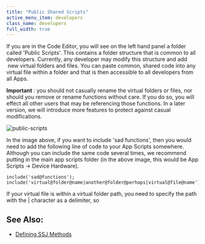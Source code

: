 ```yaml
---
title: "Public Shared Scripts"
active_menu_item: developers
class_name: developers
full_width: true
---
```



If you are in the Code Editor, you will see on the left hand panel a folder called 'Public Scripts'. This contains a folder structure that is common to all developers. Currently, any developer may modify this structure and add  new virtual folders and files. You can paste common, shared code into any virtual file within a folder and that is then accessible to all developers from all Apps.

**Important** : you should not casually rename the virtual folders or files, nor should you remove or rename functions without care. If you do so, you will effect all other users that may be referencing those functions. In a later version, we will introduce more features to protect against casual modifications.

![public-scripts](/img/docs/public-scripts.png)

In the image above, if you want to include 'sad functions', then you would need to add the following line of code to your App Scripts somewhere. Although you can include the same code several times, we recommend putting in the main app scripts folder (in the above image, this would be App Scripts -\> Device Hardware).

    include('sad@functions');
    include('virtual@folder@name|another@folder@perhaps|virtual@file@name');
   

If your virtual file is within a virtual folder path, you need to specify the path with the | character as a delimiter, so

## See Also:

 - [Defining SSJ Methods](../server-side-scripting-overview/ssj-user-defined-methods)

